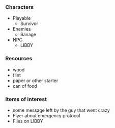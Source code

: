 ### Characters

- Playable
    - Survivor
- Enemies
    - Savage
- NPC
    - LIBBY

### Resources

- wood
- flint
- paper or other starter
- can of food

### Items of interest

- some message left by the guy that went crazy
- Flyer about emergency protocol
- Files on LIBBY
